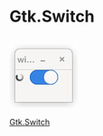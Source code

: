 # Gtk.Switch

```python

```

![Alt text](https://raw.githubusercontent.com/yucefsourani/python-gtk4-examples/main/switch/Screenshot.png "Screenshot")

[Gtk.Switch](https://amolenaar.github.io/pgi-docgen/index.html#Gtk-4.0/classes/Switch.html)
